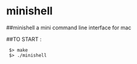 # minishell
##minishell a mini command line interface for mac

##TO START :

```
 $> make
 $> ./minishell
``` 
